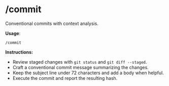 # /commit

Conventional commits with context analysis.

**Usage**:
```
/commit
```

**Instructions:**
- Review staged changes with `git status` and `git diff --staged`.
- Craft a conventional commit message summarizing the changes.
- Keep the subject line under 72 characters and add a body when helpful.
- Execute the commit and report the resulting hash.
